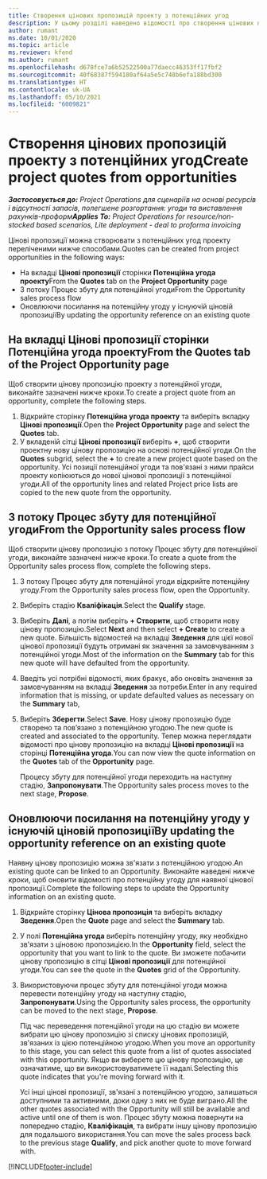 ```yaml
---
title: Створення цінових пропозицій проекту з потенційних угод
description: У цьому розділі наведено відомості про створення цінових пропозицій проекту з потенційних угод.
author: rumant
ms.date: 10/01/2020
ms.topic: article
ms.reviewer: kfend
ms.author: rumant
ms.openlocfilehash: d678fce7a6b52522500a77daecc46353ff17fbf2
ms.sourcegitcommit: 40f68387f594180af64a5e5c748b6efa188bd300
ms.translationtype: HT
ms.contentlocale: uk-UA
ms.lasthandoff: 05/10/2021
ms.locfileid: "6009821"
---
```

# <a name="create-project-quotes-from-opportunities"></a><span data-ttu-id="ab44b-103">Створення цінових пропозицій проекту з потенційних угод</span><span class="sxs-lookup"><span data-stu-id="ab44b-103">Create project quotes from opportunities</span></span>

<span data-ttu-id="ab44b-104">_**Застосовується до:** Project Operations для сценаріїв на основі ресурсів і відсутності запасів, полегшене розгортання: угоди та виставлення рахунків-проформ_</span><span class="sxs-lookup"><span data-stu-id="ab44b-104">_**Applies To:** Project Operations for resource/non-stocked based scenarios, Lite deployment - deal to proforma invoicing_</span></span>

<span data-ttu-id="ab44b-105">Цінові пропозиції можна створювати з потенційних угод проекту переліченими нижче способами.</span><span class="sxs-lookup"><span data-stu-id="ab44b-105">Quotes can be created from project opportunities in the following ways:</span></span>

- <span data-ttu-id="ab44b-106">На вкладці **Цінові пропозиції** сторінки **Потенційна угода проекту**</span><span class="sxs-lookup"><span data-stu-id="ab44b-106">From the **Quotes** tab on the **Project Opportunity** page</span></span>
- <span data-ttu-id="ab44b-107">З потоку Процес збуту для потенційної угоди</span><span class="sxs-lookup"><span data-stu-id="ab44b-107">From the Opportunity sales process flow</span></span>
- <span data-ttu-id="ab44b-108">Оновлюючи посилання на потенційну угоду у існуючій ціновій пропозиції</span><span class="sxs-lookup"><span data-stu-id="ab44b-108">By updating the opportunity reference on an existing quote</span></span>

## <a name="from-the-quotes-tab-of-the-project-opportunity-page"></a><span data-ttu-id="ab44b-109">На вкладці Цінові пропозиції сторінки Потенційна угода проекту</span><span class="sxs-lookup"><span data-stu-id="ab44b-109">From the Quotes tab of the Project Opportunity page</span></span>

<span data-ttu-id="ab44b-110">Щоб створити цінову пропозицію проекту з потенційної угоди, виконайте зазначені нижче кроки.</span><span class="sxs-lookup"><span data-stu-id="ab44b-110">To create a project quote from an opportunity, complete the following steps.</span></span>

1. <span data-ttu-id="ab44b-111">Відкрийте сторінку **Потенційна угода проекту** та виберіть вкладку **Цінові пропозиції**.</span><span class="sxs-lookup"><span data-stu-id="ab44b-111">Open the **Project Opportunity** page and select the **Quotes** tab.</span></span> 
2. <span data-ttu-id="ab44b-112">У вкладеній сітці **Цінові пропозиції** виберіть **+**, щоб створити проектну нову цінову пропозицію на основі потенційної угоди.</span><span class="sxs-lookup"><span data-stu-id="ab44b-112">On the **Quotes** subgrid, select the **+** to create a new project quote based on the opportunity.</span></span> <span data-ttu-id="ab44b-113">Усі позиції потенційної угоди та пов'язані з ними прайси проекту копіюються до нової цінової пропозиції з потенційної угоди.</span><span class="sxs-lookup"><span data-stu-id="ab44b-113">All of the opportunity lines and related Project price lists are copied to the new quote from the opportunity.</span></span>

## <a name="from-the-opportunity-sales-process-flow"></a><span data-ttu-id="ab44b-114">З потоку Процес збуту для потенційної угоди</span><span class="sxs-lookup"><span data-stu-id="ab44b-114">From the Opportunity sales process flow</span></span>

<span data-ttu-id="ab44b-115">Щоб створити цінову пропозицію з потоку Процес збуту для потенційної угоди, виконайте зазначені нижче кроки.</span><span class="sxs-lookup"><span data-stu-id="ab44b-115">To create a quote from the Opportunity sales process flow, complete the following steps.</span></span>

1. <span data-ttu-id="ab44b-116">З потоку Процес збуту для потенційної угоди відкрийте потенційну угоду.</span><span class="sxs-lookup"><span data-stu-id="ab44b-116">From the Opportunity sales process flow, open the Opportunity.</span></span>
2. <span data-ttu-id="ab44b-117">Виберіть стадію **Кваліфікація**.</span><span class="sxs-lookup"><span data-stu-id="ab44b-117">Select the **Qualify** stage.</span></span> 
3. <span data-ttu-id="ab44b-118">Виберіть **Далі**, а потім виберіть **+ Створити**, щоб створити нову цінову пропозицію.</span><span class="sxs-lookup"><span data-stu-id="ab44b-118">Select **Next** and then select **+ Create** to create a new quote.</span></span> <span data-ttu-id="ab44b-119">Більшість відомостей на вкладці **Зведення** для цієї нової цінової пропозиції будуть отримані як значення за замовчуванням з потенційної угоди.</span><span class="sxs-lookup"><span data-stu-id="ab44b-119">Most of the information on the **Summary** tab for this new quote will have defaulted from the opportunity.</span></span> 
4. <span data-ttu-id="ab44b-120">Введіть усі потрібні відомості, яких бракує, або оновіть значення за замовчуванням на вкладці **Зведення** за потреби.</span><span class="sxs-lookup"><span data-stu-id="ab44b-120">Enter in any required information that is missing, or update defaulted values as necessary on the **Summary** tab,</span></span>
5. <span data-ttu-id="ab44b-121">Виберіть **Зберегти**.</span><span class="sxs-lookup"><span data-stu-id="ab44b-121">Select **Save**.</span></span> <span data-ttu-id="ab44b-122">Нову цінову пропозицію буде створено та пов’язано з потенційною угодою.</span><span class="sxs-lookup"><span data-stu-id="ab44b-122">The new quote is created and associated to the opportunity.</span></span> <span data-ttu-id="ab44b-123">Тепер можна переглядати відомості про цінову пропозицію на вкладці **Цінові пропозиції** на сторінці **Потенційна угода**.</span><span class="sxs-lookup"><span data-stu-id="ab44b-123">You can now view the quote information on the **Quotes** tab of the **Opportunity** page.</span></span> 

   <span data-ttu-id="ab44b-124">Процесу збуту для потенційної угоди переходить на наступну стадію, **Запропонувати**.</span><span class="sxs-lookup"><span data-stu-id="ab44b-124">The Opportunity sales process moves to the next stage, **Propose**.</span></span>


## <a name="by-updating-the-opportunity-reference-on-an-existing-quote"></a><span data-ttu-id="ab44b-125">Оновлюючи посилання на потенційну угоду у існуючій ціновій пропозиції</span><span class="sxs-lookup"><span data-stu-id="ab44b-125">By updating the opportunity reference on an existing quote</span></span>

<span data-ttu-id="ab44b-126">Наявну цінову пропозицію можна зв'язати з потенційною угодою.</span><span class="sxs-lookup"><span data-stu-id="ab44b-126">An existing quote can be linked to an Opportunity.</span></span> <span data-ttu-id="ab44b-127">Виконайте наведені нижче кроки, щоб оновити відомості про потенційну угоду для наявної цінової пропозиції.</span><span class="sxs-lookup"><span data-stu-id="ab44b-127">Complete the following steps to update the Opportunity information on an existing quote.</span></span>

1. <span data-ttu-id="ab44b-128">Відкрийте сторінку **Цінова пропозиція** та виберіть вкладку **Зведення**.</span><span class="sxs-lookup"><span data-stu-id="ab44b-128">Open the **Quote** page and select the **Summary** tab.</span></span>
2. <span data-ttu-id="ab44b-129">У полі **Потенційна угода** виберіть потенційну угоду, яку необхідно зв'язати з ціновою пропозицією.</span><span class="sxs-lookup"><span data-stu-id="ab44b-129">In the **Opportunity** field, select the opportunity that you want to link to the quote.</span></span> <span data-ttu-id="ab44b-130">Ви зможете побачити цінову пропозицію в сітці **Цінові пропозиції** для потенційної угоди.</span><span class="sxs-lookup"><span data-stu-id="ab44b-130">You can see the quote in the **Quotes** grid of the Opportunity.</span></span> 
3. <span data-ttu-id="ab44b-131">Використовуючи процес збуту для потенційної угоди можна перевести потенційну угоду на наступну стадію, **Запропонувати**.</span><span class="sxs-lookup"><span data-stu-id="ab44b-131">Using the Opportunity sales process, the opportunity can be moved to the next stage, **Propose**.</span></span> 

   <span data-ttu-id="ab44b-132">Під час переведення потенційної угоди на цю стадію ви можете вибрати цю цінову пропозицію зі списку цінових пропозицій, зв'язаних із цією потенційною угодою.</span><span class="sxs-lookup"><span data-stu-id="ab44b-132">When you move an opportunity to this stage, you can select this quote from a list of quotes associated with this opportunity.</span></span> <span data-ttu-id="ab44b-133">Якщо ви виберете цю цінову пропозицію, це означатиме, що ви використовуватимете її надалі.</span><span class="sxs-lookup"><span data-stu-id="ab44b-133">Selecting this quote indicates that you're moving forward with it.</span></span>

   <span data-ttu-id="ab44b-134">Усі інші цінові пропозиції, зв'язані з потенційною угодою, залишаться доступними та активними, доки одну з них не буде виграно.</span><span class="sxs-lookup"><span data-stu-id="ab44b-134">All the other quotes associated with the Opportunity will still be available and active until one of them is won.</span></span> <span data-ttu-id="ab44b-135">Процес збуту можна повернути на попередню стадію, **Кваліфікація**, та вибрати іншу цінову пропозицію для подальшого використання.</span><span class="sxs-lookup"><span data-stu-id="ab44b-135">You can move the sales process back to the previous stage **Qualify**, and pick another quote to move forward with.</span></span>


[!INCLUDE[footer-include](../includes/footer-banner.md)]